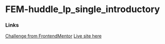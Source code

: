 # FEM-huddle_lp_single_introductory
### Links
[Challenge from FrontendMentor](https://www.frontendmentor.io/challenges/huddle-landing-page-with-a-single-introductory-section-B_2Wvxgi0)
[Live site here](https://mgksp.github.io/FEM-huddle_lp_single_introductory/)
